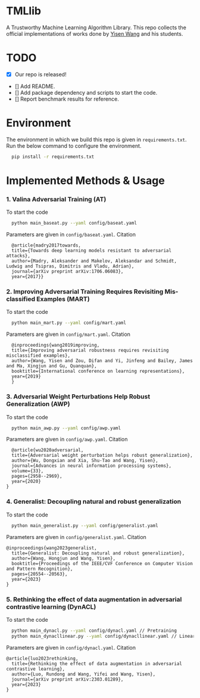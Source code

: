 # TMLlib
A Trustworthy Machine Learning Algorithm Library. This repo collects the official implementations of works done by [Yisen Wang](https://yisenwang.github.io/) and his students.

# TODO 
- [x] Our repo is released! 
- [] Add README.
- [] Add package dependency and scripts to start the code.
- [] Report benchmark results for reference.

# Environment
The environment in which we build this repo is given in ```requirements.txt```. Run the below command to configure the environment.
```sh
  pip install -r requirements.txt
```

# Implemented Methods & Usage
### 1. Valina Adversarial Training (AT)
To start the code
```sh
  python main_baseat.py --yaml config/baseat.yaml
```
Parameters are given in ```config/baseat.yaml```.
Citation
```
  @article{madry2017towards,
  title={Towards deep learning models resistant to adversarial attacks},
  author={Madry, Aleksander and Makelov, Aleksandar and Schmidt, Ludwig and Tsipras, Dimitris and Vladu, Adrian},
  journal={arXiv preprint arXiv:1706.06083},
  year={2017}}
```

### 2. Improving Adversarial Training Requires Revisiting Mis-classified Examples (MART)
To start the code
```sh
  python main_mart.py --yaml config/mart.yaml
```
Parameters are given in ```config/mart.yaml```.
Citation
```
  @inproceedings{wang2019improving,
  title={Improving adversarial robustness requires revisiting misclassified examples},
  author={Wang, Yisen and Zou, Difan and Yi, Jinfeng and Bailey, James and Ma, Xingjun and Gu, Quanquan},
  booktitle={International conference on learning representations},
  year={2019}
  }
```

### 3. Adversarial Weight Perturbations Help Robust Generalization (AWP)
To start the code
```sh
  python main_awp.py --yaml config/awp.yaml
```
Parameters are given in ```config/awp.yaml```.
Citation
```
  @article{wu2020adversarial,
  title={Adversarial weight perturbation helps robust generalization},
  author={Wu, Dongxian and Xia, Shu-Tao and Wang, Yisen},
  journal={Advances in neural information processing systems},
  volume={33},
  pages={2958--2969},
  year={2020}
}
```

### 4. Generalist: Decoupling natural and robust generalization 
To start the code
```sh
  python main_generalist.py --yaml config/generalist.yaml
```
Parameters are given in ```config/generalist.yaml```.
Citation
```
@inproceedings{wang2023generalist,
  title={Generalist: Decoupling natural and robust generalization},
  author={Wang, Hongjun and Wang, Yisen},
  booktitle={Proceedings of the IEEE/CVF Conference on Computer Vision and Pattern Recognition},
  pages={20554--20563},
  year={2023}
}
```

### 5. Rethinking the effect of data augmentation in adversarial contrastive learning (DynACL)
To start the code
```sh
  python main_dynacl.py --yaml config/dynacl.yaml // Pretraining
  python main_dynacllinear.py --yaml config/dynacllinear.yaml // Linear-Probing
```
Parameters are given in ```config/dynacl.yaml```.
Citation
```
@article{luo2023rethinking,
  title={Rethinking the effect of data augmentation in adversarial contrastive learning},
  author={Luo, Rundong and Wang, Yifei and Wang, Yisen},
  journal={arXiv preprint arXiv:2303.01289},
  year={2023}
}
```

